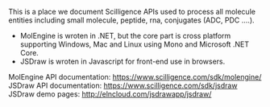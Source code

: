 This is a place we document Scilligence APIs used to process all molecule entities including small molecule, peptide, rna, conjugates (ADC, PDC ....).

- MolEngine is wroten in .NET, but the core part is cross platform supporting Windows, Mac and Linux using Mono and Microsoft .NET Core.
- JSDraw is wroten in Javascript for front-end use in browsers.

MolEngine API documentation: https://www.scilligence.com/sdk/molengine/
JSDraw API documentation: https://www.scilligence.com/sdk/jsdraw
JSDraw demo pages: http://elncloud.com/jsdrawapp/jsdraw/
